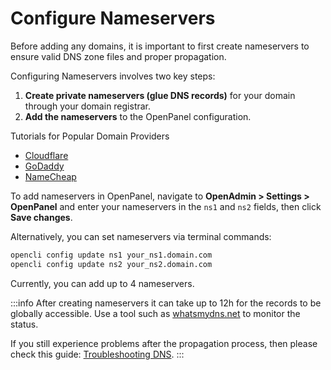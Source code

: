 # Configure Nameservers

Before adding any domains, it is important to first create nameservers to ensure valid DNS zone files and proper propagation.

Configuring Nameservers involves two key steps:

1. **Create private nameservers (glue DNS records)** for your domain through your domain registrar.
2. **Add the nameservers** to the OpenPanel configuration.

Tutorials for Popular Domain Providers

- [Cloudflare](https://developers.cloudflare.com/dns/additional-options/custom-nameservers/zone-custom-nameservers/)  
- [GoDaddy](https://uk.godaddy.com/help/add-custom-hostnames-12320)  
- [NameCheap](https://www.namecheap.com/support/knowledgebase/article.aspx/768/10/how-do-i-register-personal-nameservers-for-my-domain/#:~:text=Click%20on%20the%20Manage%20option,5.)

To add nameservers in OpenPanel, navigate to **OpenAdmin > Settings > OpenPanel** and enter your nameservers in the `ns1` and `ns2` fields, then click **Save changes**.

Alternatively, you can set nameservers via terminal commands:

```bash
opencli config update ns1 your_ns1.domain.com
opencli config update ns2 your_ns2.domain.com
```

Currently, you can add up to 4 nameservers.

:::info
After creating nameservers it can take up to 12h for the records to be globally accessible. Use a tool such as [whatsmydns.net](https://www.whatsmydns.net/) to monitor the status.

If you still experience problems after the propagation process, then please check this guide: [Troubleshooting DNS](/docs/articles/troubleshooting-dns.md).
:::
